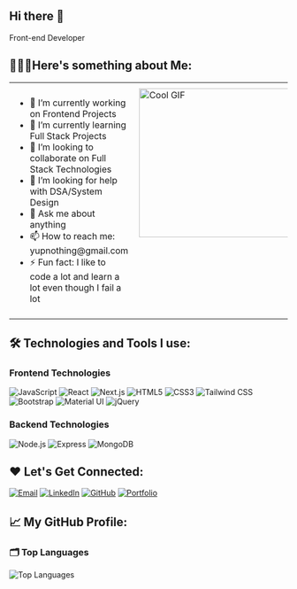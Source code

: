 ## Hi there 👋
Front-end Developer
## 👨🏻‍💻Here's something about Me:
<table>
  <tr>
    <td style="width: 90%; vertical-align: top; padding: 10px; border: none;">
      <ul>
        <li>🔭 I’m currently working on Frontend Projects</li>
        <li>🌱 I’m currently learning Full Stack Projects</li>
        <li>👯 I’m looking to collaborate on Full Stack Technologies</li>
        <li>🤔 I’m looking for help with DSA/System Design</li>
        <li>💬 Ask me about anything</li>
        <li>📫 How to reach me: yupnothing@gmail.com</li>
        <li>⚡ Fun fact: I like to code a lot and learn a lot even though I fail a lot</li>
      </ul>
    </td>
    <td style="width: 10%; vertical-align: top; padding: 10px; border: none;">
      <img src="https://media.giphy.com/media/26tn33aiTi1jkl6H6/giphy.gif" width="480" height="269" alt="Cool GIF"/>
    </td>
  </tr>
</table>

## 🛠️ Technologies and Tools I use:

### Frontend Technologies
![JavaScript](https://img.shields.io/badge/JavaScript-%23323330?style=for-the-badge&logo=javascript&logoColor=F7DF1E)
![React](https://img.shields.io/badge/React-%23282C34?style=for-the-badge&logo=react&logoColor=61DAFB)
![Next.js](https://img.shields.io/badge/Next.js-%23000000?style=for-the-badge&logo=next.js&logoColor=white)
![HTML5](https://img.shields.io/badge/HTML5-%23E34F26?style=for-the-badge&logo=html5&logoColor=white)
![CSS3](https://img.shields.io/badge/CSS3-%231572B6?style=for-the-badge&logo=css3&logoColor=white)
![Tailwind CSS](https://img.shields.io/badge/Tailwind%20CSS-%2338B2AC?style=for-the-badge&logo=tailwind-css&logoColor=white)
![Bootstrap](https://img.shields.io/badge/Bootstrap-%234F4F4F?style=for-the-badge&logo=bootstrap&logoColor=white)
![Material UI](https://img.shields.io/badge/Material%20UI-%230081CB?style=for-the-badge&logo=material-ui&logoColor=white)
![jQuery](https://img.shields.io/badge/jQuery-%230769AD?style=for-the-badge&logo=jquery&logoColor=white)

### Backend Technologies
![Node.js](https://img.shields.io/badge/Node.js-%234F8C2A?style=for-the-badge&logo=node.js&logoColor=white)
![Express](https://img.shields.io/badge/Express.js-%23000000?style=for-the-badge&logo=express&logoColor=white)
![MongoDB](https://img.shields.io/badge/MongoDB-%2347A248?style=for-the-badge&logo=mongodb&logoColor=white)

## ❤️ Let's Get Connected:
[![Email](https://img.shields.io/badge/Email-%23D14836?style=for-the-badge&logo=gmail&logoColor=white)](mailto:yupnothing@gmail.com)
[![LinkedIn](https://img.shields.io/badge/LinkedIn-%230077B5?style=for-the-badge&logo=linkedin&logoColor=white)](https://www.linkedin.com/in/fullstackdeveloperkp)
[![GitHub](https://img.shields.io/badge/GitHub-%23121011?style=for-the-badge&logo=github&logoColor=white)](https://github.com/pawanrhd)
[![Portfolio](https://img.shields.io/badge/Portfolio-%23000000?style=for-the-badge&logo=portfolio&logoColor=white)](https://yourportfolio.com)

## 📈 My GitHub Profile:

### 🗂️ Top Languages

![Top Languages](https://github-readme-stats.vercel.app/api/top-langs/?username=pawanrhd&layout=compact&hide_title=true)



